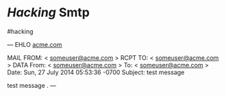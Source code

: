 # *Hacking* Smtp
#hacking

—
EHLO [acme.com](http://acme.com/)

MAIL FROM: < [someuser@acme.com](mailto:someuser@acme.com) >
RCPT TO: < [someuser@acme.com](mailto:someuser@acme.com) >
DATA
From: < [someuser@acme.com](mailto:someuser@acme.com) >
To: < [someuser@acme.com](mailto:someuser@acme.com) >
Date: Sun, 27 July 2014 05:53:36 -0700
Subject: test message

test message
.
—
